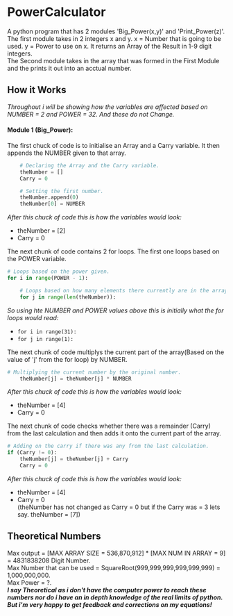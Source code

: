 # PowerCalculator
A python program that has 2 modules 'Big_Power(x,y)' and 'Print_Power(z)'.  
The first module takes in 2 integers x and y. x = Number that is going to be used. y = Power to use on x. It returns an Array of the Result in 1-9 digit integers.  
The Second module takes in the array that was formed in the First Module and the prints it out into an acctual number.  

## How it Works
*Throughout i will be showing how the variables are affected based on NUMBER = 2 and POWER = 32. And these do not Change.*  
#### Module 1 (Big_Power):
The first chuck of code is to initialise an Array and a Carry variable. It then appends the NUMBER given to that array.  
```python
	# Declaring the Array and the Carry variable.
	theNumber = []
	Carry = 0

	# Setting the first number.
	theNumber.append(0)
	theNumber[0] = NUMBER
```
*After this chuck of code this is how the variables would look:*  
* theNumber = [2]
* Carry = 0  

The next chunk of code contains 2 for loops. The first one loops based on the POWER variable.  
```python
# Loops based on the power given.
for i in range(POWER - 1):

	# Loops based on how many elements there currently are in the array.
	for j in range(len(theNumber)):
```
*So using hte NUMBER and POWER values above this is initially what the for loops would read:*  
* `for i in range(31):`
* `for j in range(1):`  

The next chunk of code multiplys the current part of the array(Based on the value of 'j' from the for loop) by NUMBER.
```python
# Multiplying the current number by the original number.
	theNumber[j] = theNumber[j] * NUMBER
```
*After this chuck of code this is how the variables would look:*  
* theNumber = [4]
* Carry = 0  

The next chunk of code checks whether there was a remainder (Carry) from the last calculation and then adds it onto the current part of the array.
```python
# Adding on the carry if there was any from the last calculation.
if (Carry != 0):
	theNumber[j] = theNumber[j] + Carry
	Carry = 0
```
*After this chuck of code this is how the variables would look:*  
* theNumber = [4]
* Carry = 0  
(theNumber has not changed as Carry = 0 but if the Carry was = 3 lets say. theNumber = [7])

## Theoretical Numbers
Max output = [MAX ARRAY SIZE = 536,870,912] * [MAX NUM IN ARRAY = 9] = 4831838208 Digit Number.  
Max Number that can be used = SquareRoot(999,999,999,999,999,999) = 1,000,000,000.  
Max Power = ?.  
**_I say Theoretical as i don't have the computer power to reach these numbers nor do i have an in depth knowledge of the real limits of python. But i'm very happy to get feedback and corrections on my equations!_**